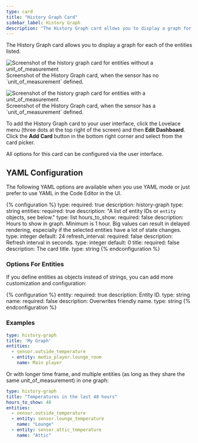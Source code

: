 ```yaml
---
type: card
title: "History Graph Card"
sidebar_label: History Graph
description: "The History Graph card allows you to display a graph for each of the entities listed."
---
```


The History Graph card allows you to display a graph for each of the entities listed.

<p class='img'>
<img src='/images/lovelace/lovelace_history_graph.png' alt='Screenshot of the history graph card for entities without a unit_of_measurement'>
Screenshot of the History Graph card, when the sensor has no `unit_of_measurement` defined.
</p>

<p class='img'>
<img src='/images/lovelace/lovelace_history_graph_lines.png' alt='Screenshot of the history graph card for entities with a unit_of_measurement'>
Screenshot of the History Graph card, when the sensor has a `unit_of_measurement` defined.
</p>

To add the History Graph card to your user interface, click the Lovelace menu (three dots at the top right of the screen) and then **Edit Dashboard**. Click the **Add Card** button in the bottom right corner and select from the card picker.

All options for this card can be configured via the user interface.

## YAML Configuration

The following YAML options are available when you use YAML mode or just prefer to use YAML in the Code Editor in the UI.

{% configuration %}
type:
  required: true
  description: history-graph
  type: string
entities:
  required: true
  description: "A list of entity IDs or `entity` objects, see below."
  type: list
hours_to_show:
  required: false
  description: Hours to show in graph. Minimum is 1 hour. Big values can result in delayed rendering, especially if the selected entities have a lot of state changes.
  type: integer
  default: 24
refresh_interval:
  required: false
  description: Refresh interval in seconds.
  type: integer
  default: 0
title:
  required: false
  description: The card title.
  type: string
{% endconfiguration %}

### Options For Entities

If you define entities as objects instead of strings, you can add more customization and configuration:

{% configuration %}
entity:
  required: true
  description: Entity ID.
  type: string
name:
  required: false
  description: Overwrites friendly name.
  type: string
{% endconfiguration %}

### Examples

```yaml
type: history-graph
title: 'My Graph'
entities:
  - sensor.outside_temperature
  - entity: media_player.lounge_room
    name: Main player
```

Or with longer time frame, and multiple entities (as long as they share the same unit_of_measurement) in one graph:

```yaml
type: history-graph
title: "Temperatures in the last 48 hours"
hours_to_show: 48
entities:
  - sensor.outside_temperature
  - entity: sensor.lounge_temperature
    name: "Lounge"
  - entity: sensor.attic_temperature
    name: "Attic"
```
